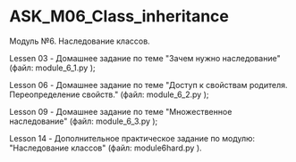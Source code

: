 # ASK_M06_Class_inheritance

Модуль №6. Наследование классов.

Lessen 03 - Домашнее задание по теме "Зачем нужно наследование" (файл: module_6_1.py );

Lesson 06 - Домашнее задание по теме "Доступ к свойствам родителя. Переопределение свойств." (файл: module_6_2.py );

Lesson 09 - Домашнее задание по теме "Множественное наследование" (файл: module_6_3.py );

Lesson 14 - Дополнительное практическое задание по модулю: "Наследование классов" (файл: module6hard.py ).
